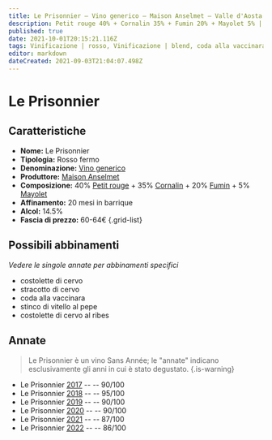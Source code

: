 ```yaml
---
title: Le Prisonnier – Vino generico – Maison Anselmet – Valle d'Aosta (IT) – 60-64€ – 3★-5★
description: Petit rouge 40% + Cornalin 35% + Fumin 20% + Mayolet 5% | Costolette di cervo – Stracotto di cervo – Coda alla vaccinara – Stinco di vitello al pepe – Costolette di cervo al ribes
published: true
date: 2021-10-01T20:15:21.116Z
tags: Vinificazione | rosso, Vinificazione | blend, coda alla vaccinara, valle d'aosta, Valutazioni | 5 stelle, petit rouge, cornalin, fumin, mayolet, costolette di cervo, stracotto di cervo, Alimento | vitello, Aromatizzazione | al pepe nero, costolette di cervo al ribes, Prezzi | 60-64€ 
editor: markdown
dateCreated: 2021-09-03T21:04:07.498Z
---
```


# Le Prisonnier

## Caratteristiche
- **Nome:** Le Prisonnier
- **Tipologia:** Rosso fermo
- **Denominazione:** [Vino generico](/denominazioni/Italia/Vino-Generico)
- **Produttore:** [Maison Anselmet](/produttori/Italia/Valle-d-Aosta/Maison-Anselmet) 
- **Composizione:** 40% [Petit rouge](/vitigni/Italia/bacca-nera/petit-rouge) + 35% [Cornalin](/vitigni/Italia/bacca-nera/cornalin) + 20% [Fumin](/vitigni/Italia/bacca-nera/fumin) + 5% [Mayolet](/vitigni/Italia/bacca-nera/mayolet) 
- **Affinamento:** 20 mesi in barrique
- **Alcol:** 14.5%
- **Fascia di prezzo:** 60-64€
{.grid-list}




## Possibili abbinamenti
*Vedere le singole annate per abbinamenti specifici*

- costolette di cervo
- stracotto di cervo
- coda alla vaccinara
- stinco di vitello al pepe
- costolette di cervo al ribes

## Annate
> Le Prisonnier è un vino Sans Année; le "annate" indicano esclusivamente gli anni in cui è stato degustato.
{.is-warning}

- Le Prisonnier [2017](vini/Italia/Valle-d-Aosta/La-Crotta-di-Vegneron/Prieure/2017) -- <span class="star-4"></span> -- 90/100
- Le Prisonnier [2018](vini/Italia/Valle-d-Aosta/La-Crotta-di-Vegneron/Prieure/2018) -- <span class="star-5"></span> -- 95/100
- Le Prisonnier [2019](vini/Italia/Valle-d-Aosta/La-Crotta-di-Vegneron/Prieure/2019) -- <span class="star-4"></span> -- 90/100
- Le Prisonnier [2020](vini/Italia/Valle-d-Aosta/La-Crotta-di-Vegneron/Prieure/2020) -- <span class="star-4"></span> -- 90/100
- Le Prisonnier [2021](vini/Italia/Valle-d-Aosta/La-Crotta-di-Vegneron/Prieure/2021) -- <span class="star-3"></span> -- 87/100
- Le Prisonnier [2022](vini/Italia/Valle-d-Aosta/La-Crotta-di-Vegneron/Prieure/2022) -- <span class="star-3"></span> -- 86/100
